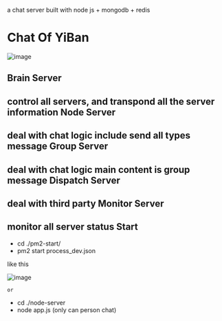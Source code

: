 a chat server built with node js + mongodb + redis

Chat Of YiBan
====
![image](https://github.com/haozxuan/chat/raw/master/images/server_list.png)

Brain Server
----
control all servers, and transpond all the server information
Node Server
----
deal with chat logic include send all types message
Group Server
----
deal with chat logic main content is group message
Dispatch Server
----
deal with third party
Monitor Server
----
monitor all server status
Start
----
- cd ./pm2-start/
- pm2 start process_dev.json

like this

![image](https://github.com/haozxuan/chat/raw/master/images/pm2_start.png)

    or
- cd ./node-server
- node app.js (only can person chat)

